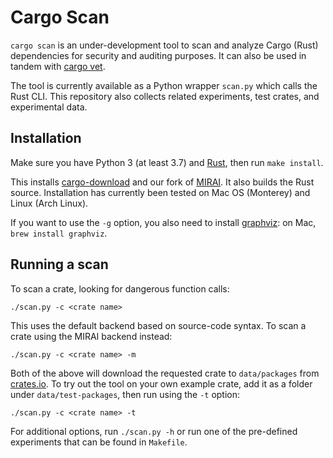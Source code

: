 # Cargo Scan

`cargo scan` is an under-development tool to scan and analyze Cargo (Rust) dependencies for security and auditing purposes.
It can also be used in tandem with [cargo vet](https://mozilla.github.io/cargo-vet/).

The tool is currently available as a Python wrapper `scan.py` which calls the Rust CLI.
This repository also collects related experiments, test crates, and experimental data.

## Installation

Make sure you have Python 3 (at least 3.7) and [Rust](https://www.rust-lang.org/tools/install), then run `make install`.

This installs [cargo-download](https://crates.io/crates/cargo-download) and our fork of [MIRAI](https://github.com/facebookexperimental/MIRAI).
It also builds the Rust source.
Installation has currently been tested on Mac OS (Monterey) and Linux (Arch Linux).

If you want to use the `-g` option, you also need to install [graphviz](https://graphviz.org/download/): on Mac, `brew install graphviz`.

## Running a scan

To scan a crate, looking for dangerous function calls:
```
./scan.py -c <crate name>
```

This uses the default backend based on source-code syntax. To scan a crate using the MIRAI backend instead:
```
./scan.py -c <crate name> -m
```

Both of the above will download the requested crate to `data/packages` from [crates.io](crates.io).
To try out the tool on your own example crate, add it as a folder under `data/test-packages`, then run using the `-t` option:
```
./scan.py -c <crate name> -t
```

For additional options, run `./scan.py -h` or run one of the pre-defined experiments that can be found in `Makefile`.
